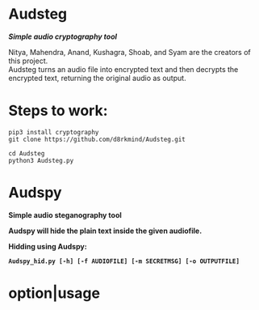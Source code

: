 # Audsteg
<b><i>Simple audio cryptography tool</i></b>

Nitya, Mahendra, Anand, Kushagra, Shoab, and Syam are the creators of this project.<br>
Audsteg turns an audio file into encrypted text and then decrypts the encrypted text, returning the original audio as output.

# Steps to work:
```
pip3 install cryptography
git clone https://github.com/d8rkmind/Audsteg.git

cd Audsteg
python3 Audsteg.py
```

# Audspy
<b></i>Simple audio steganography tool<b></i>

Audspy will hide the plain text inside the given audiofile.

Hidding using Audspy:
```
Audspy_hid.py [-h] [-f AUDIOFILE] [-m SECRETMSG] [-o OUTPUTFILE]
```
option|usage
======
